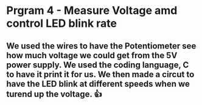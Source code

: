  # Prgram 4 - Measure Voltage amd control LED blink rate

## We used the wires to have the Potentiometer see how much voltage we could get from the 5V power supply. We used the coding language, C to have it print it for us. We then made a circut to have the LED blink at different speeds when we turend up the voltage. :+1:
